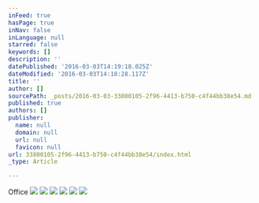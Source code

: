 ```yaml
---
inFeed: true
hasPage: true
inNav: false
inLanguage: null
starred: false
keywords: []
description: ''
datePublished: '2016-03-03T14:19:18.025Z'
dateModified: '2016-03-03T14:18:28.117Z'
title: ''
author: []
sourcePath: _posts/2016-03-03-33800105-2f96-4413-b750-c4f44bb38e54.md
published: true
authors: []
publisher:
  name: null
  domain: null
  url: null
  favicon: null
url: 33800105-2f96-4413-b750-c4f44bb38e54/index.html
_type: Article

---
```

Office
![](https://the-grid-user-content.s3-us-west-2.amazonaws.com/2af4d291-2fd4-44b8-8d78-61e9eaa1a14b.JPG)
![](https://the-grid-user-content.s3-us-west-2.amazonaws.com/39f837d4-8318-4cd5-abdd-5802df09945b.JPG)
![](https://the-grid-user-content.s3-us-west-2.amazonaws.com/306b855b-5e98-4e8d-8ada-c9051ba9fdbc.JPG)
![](https://the-grid-user-content.s3-us-west-2.amazonaws.com/70c64724-5ac2-48e7-a45a-15579e391497.JPG)
![](https://the-grid-user-content.s3-us-west-2.amazonaws.com/551b59d3-6002-4e9b-8252-1ee1697f17d5.JPG)
![](https://the-grid-user-content.s3-us-west-2.amazonaws.com/598294be-7bdd-4935-b629-fe6e4ab36832.JPG)
